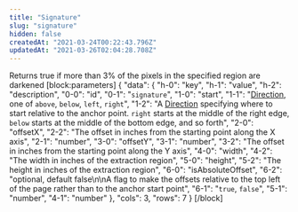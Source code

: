 ```yaml
---
title: "Signature"
slug: "signature"
hidden: false
createdAt: "2021-03-24T00:22:43.796Z"
updatedAt: "2021-03-26T02:04:28.708Z"
---
```

Returns true if more than 3% of the pixels in the specified region are darkened
[block:parameters]
{
  "data": {
    "h-0": "key",
    "h-1": "value",
    "h-2": "description",
    "0-0": "id",
    "0-1": "`signature`",
    "1-0": "start",
    "1-1": "[Direction](ref:direction), one of `above`, `below`, `left`, `right`",
    "1-2": "A [Direction](ref:direction) specifying where to start relative to the anchor point. `right` starts at the middle of the right edge, `below` starts at the middle of the bottom edge, and so forth",
    "2-0": "offsetX",
    "2-2": "The offset in inches from the starting point along the X axis",
    "2-1": "number",
    "3-0": "offsetY",
    "3-1": "number",
    "3-2": "The offset in inches from the starting point along the Y axis",
    "4-0": "width",
    "4-2": "The width in inches of the extraction region",
    "5-0": "height",
    "5-2": "The height in inches of the extraction region",
    "6-0": "isAbsoluteOffset",
    "6-2": "optional, default false\n\nA flag to make the offsets relative to the top left of the page rather than to the anchor start point",
    "6-1": "`true`, `false`",
    "5-1": "number",
    "4-1": "number"
  },
  "cols": 3,
  "rows": 7
}
[/block]